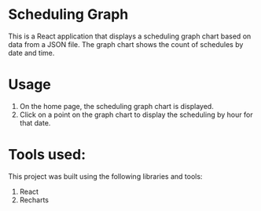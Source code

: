 # Scheduling Graph
This is a React application that displays a scheduling graph chart based on data from a JSON file. The graph chart shows the count of schedules by date and time.

# Usage
1. On the home page, the scheduling graph chart is displayed.
2. Click on a point on the graph chart to display the scheduling by hour for that date.

# Tools used:
This project was built using the following libraries and tools:

1. React
2. Recharts
